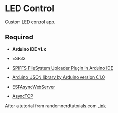 # LED Control

Custom LED control app.

## Required

- **Arduino IDE v1.x**

- ESP32

- [SPIFFS FileSystem Uploader Plugin in Arduino IDE](https://randomnerdtutorials.com/install-esp32-filesystem-uploader-arduino-ide/)

- [Arduino_JSON library by Arduino version 0.1.0](https://github.com/arduino-libraries/Arduino_JSON)

- [ESPAsyncWebServer](https://github.com/me-no-dev/ESPAsyncWebServer)

- [AsyncTCP](https://github.com/me-no-dev/AsyncTCP)

After a tutorial from randomnerdtutorials.com [Link](https://randomnerdtutorials.com/esp32-web-server-websocket-sliders/)


































